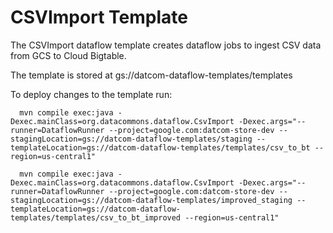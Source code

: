 # CSVImport Template

The CSVImport dataflow template creates dataflow jobs to ingest CSV data from
GCS to Cloud Bigtable.

The template is stored at  gs://datcom-dataflow-templates/templates

To deploy changes to the template run:

```
  mvn compile exec:java -Dexec.mainClass=org.datacommons.dataflow.CsvImport -Dexec.args="--runner=DataflowRunner --project=google.com:datcom-store-dev --stagingLocation=gs://datcom-dataflow-templates/staging --templateLocation=gs://datcom-dataflow-templates/templates/csv_to_bt --region=us-central1"

```

```
  mvn compile exec:java -Dexec.mainClass=org.datacommons.dataflow.CsvImport -Dexec.args="--runner=DataflowRunner --project=google.com:datcom-store-dev --stagingLocation=gs://datcom-dataflow-templates/improved_staging --templateLocation=gs://datcom-dataflow-templates/templates/csv_to_bt_improved --region=us-central1"

```

